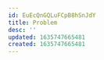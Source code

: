 ```yaml
---
id: EuEcQnGQLuFCpB8hSnJdY
title: Problem
desc: ''
updated: 1635747665481
created: 1635747665481
---
```




